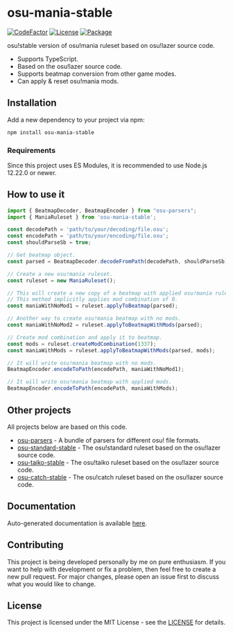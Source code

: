 # osu-mania-stable
[![CodeFactor](https://img.shields.io/codefactor/grade/github/kionell/osu-mania-stable)](https://www.codefactor.io/repository/github/kionell/osu-mania-stable)
[![License](https://img.shields.io/github/license/kionell/osu-mania-stable)](https://github.com/kionell/osu-mania-stable/blob/master/LICENSE)
[![Package](https://img.shields.io/npm/v/osu-mania-stable)](https://www.npmjs.com/package/osu-mania-stable)


osu!stable version of osu!mania ruleset based on osu!lazer source code.

- Supports TypeScript.
- Based on the osu!lazer source code.
- Supports beatmap conversion from other game modes.
- Can apply & reset osu!mania mods.

## Installation

Add a new dependency to your project via npm:

```bash
npm install osu-mania-stable
```

### Requirements

Since this project uses ES Modules, it is recommended to use Node.js 12.22.0 or newer.

## How to use it

```js
import { BeatmapDecoder, BeatmapEncoder } from "osu-parsers";
import { ManiaRuleset } from 'osu-mania-stable';

const decodePath = 'path/to/your/decoding/file.osu';
const encodePath = 'path/to/your/encoding/file.osu';
const shouldParseSb = true;

// Get beatmap object.
const parsed = BeatmapDecoder.decodeFromPath(decodePath, shouldParseSb);

// Create a new osu!mania ruleset.
const ruleset = new ManiaRuleset();

// This will create a new copy of a beatmap with applied osu!mania ruleset.
// This method implicitly applies mod combination of 0.
const maniaWithNoMod1 = ruleset.applyToBeatmap(parsed);

// Another way to create osu!mania beatmap with no mods. 
const maniaWithNoMod2 = ruleset.applyToBeatmapWithMods(parsed);

// Create mod combination and apply it to beatmap.
const mods = ruleset.createModCombination(1337);
const maniaWithMods = ruleset.applyToBeatmapWithMods(parsed, mods);

// It will write osu!mania beatmap with no mods.
BeatmapEncoder.encodeToPath(encodePath, maniaWithNoMod1);

// It will write osu!mania beatmap with applied mods.
BeatmapEncoder.encodeToPath(encodePath, maniaWithMods);
```

## Other projects

All projects below are based on this code.

- [osu-parsers](https://github.com/kionell/osu-parsers.git) - A bundle of parsers for different osu! file formats.
- [osu-standard-stable](https://github.com/kionell/osu-standard-stable.git) - The osu!standard ruleset based on the osu!lazer source code.
- [osu-taiko-stable](https://github.com/kionell/osu-taiko-stable.git) - The osu!taiko ruleset based on the osu!lazer source code.
- [osu-catch-stable](https://github.com/kionell/osu-catch-stable.git) - The osu!catch ruleset based on the osu!lazer source code.

## Documentation

Auto-generated documentation is available [here](https://kionell.github.io/osu-mania-stable/).

## Contributing

This project is being developed personally by me on pure enthusiasm. If you want to help with development or fix a problem, then feel free to create a new pull request. For major changes, please open an issue first to discuss what you would like to change.

## License
This project is licensed under the MIT License - see the [LICENSE](https://choosealicense.com/licenses/mit/) for details.